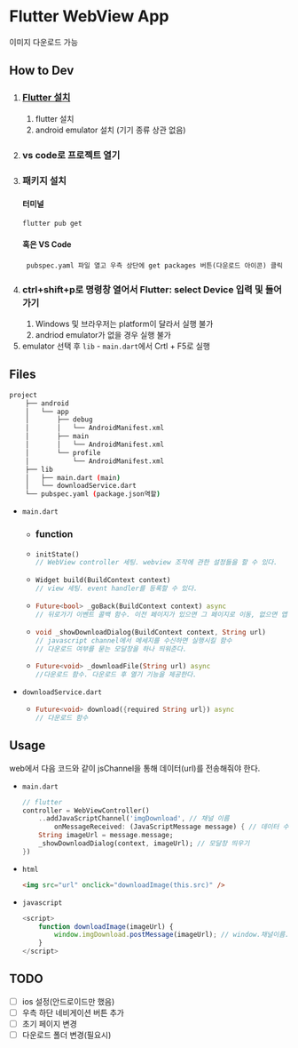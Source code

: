 # Flutter WebView App
이미지 다운로드 가능

## How to Dev
1. ### [Flutter 설치](https://flutter-ko.dev/docs/get-started/install/windows)
    1. flutter 설치
    2. android emulator 설치 (기기 종류 상관 없음)
2. ### vs code로 프로젝트 열기
3. ### 패키지 설치
    #### 터미널
    ```bash
    flutter pub get
    ```
    #### 혹은 VS Code
        pubspec.yaml 파일 열고 우측 상단에 get packages 버튼(다운로드 아이콘) 클릭
4. ### ctrl+shift+p로 명령창 열어서 Flutter: select Device 입력 및 들어가기
    1. Windows 및 브라우저는 platform이 달라서 실행 불가
    2. andriod emulator가 없을 경우 실행 불가
5. emulator 선택 후 `lib` - `main.dart`에서 Crtl + F5로 실행
## Files
```bash
project
    ├── android
    │   └── app
    │       ├── debug
    │       │   └── AndroidManifest.xml
    │       ├── main
    │       │   └── AndroidManifest.xml
    │       └── profile
    │           └── AndroidManifest.xml
    ├── lib
    │   ├── main.dart (main)
    │   └── downloadService.dart
    └── pubspec.yaml (package.json역할)
```
- `main.dart`
    - ### function
    - ```dart 
      initState()
      // WebView controller 세팅. webview 조작에 관한 설정들을 할 수 있다.
    - ```dart 
      Widget build(BuildContext context)
      // view 세팅. event handler를 등록할 수 있다.
    - ```dart
      Future<bool> _goBack(BuildContext context) async
      // 뒤로가기 이벤트 콜백 함수. 이전 페이지가 있으면 그 페이지로 이동, 없으면 앱 종료
    - ```dart
      void _showDownloadDialog(BuildContext context, String url)
      // javascript channel에서 메세지를 수신하면 실행시킬 함수
      // 다운로드 여부를 묻는 모달창을 하나 띄워준다.
    - ```dart
      Future<void> _downloadFile(String url) async
      //다운로드 함수. 다운로드 후 열기 기능을 제공한다.
- `downloadService.dart`
    - ```dart
      Future<void> download({required String url}) async
      // 다운로드 함수
## Usage

web에서 다음 코드와 같이 jsChannel을 통해 데이터(url)를 전송해줘야 한다.
- `main.dart` 
    ```dart
    // flutter 
    controller = WebViewController()
        ..addJavaScriptChannel('imgDownload', // 채널 이름
            onMessageReceived: (JavaScriptMessage message) { // 데이터 수신 콜백함수
        String imageUrl = message.message;
        _showDownloadDialog(context, imageUrl); // 모달창 띄우기
    })
- `html`
    ```html
    <img src="url" onclick="downloadImage(this.src)" />
- `javascript`
    ```javascript
    <script>
        function downloadImage(imageUrl) {
            window.imgDownload.postMessage(imageUrl); // window.채널이름.postMessage
        }
    </script>

## TODO
- [ ] ios 설정(안드로이드만 했음)
- [ ] 우측 하단 네비게이션 버튼 추가
- [ ] 초기 페이지 변경
- [ ] 다운로드 폴더 변경(필요시)
